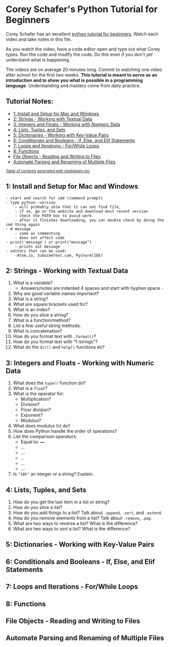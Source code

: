# Corey Schafer's Python Tutorial for Beginners

Corey Schafer has an excellent [python tutorial for beginners](https://www.youtube.com/playlist?list=PL-osiE80TeTskrapNbzXhwoFUiLCjGgY7). Watch each video and take notes in this file.

As you watch the video, have a code editor open and type out what Corey types. Run the code and modify the code. Do this even if you don't *yet* understand what is happening.

The videos are on average 20 minutes long. Commit to watching one video after school for the first two weeks. **This tutorial is meant to serve as an introduction and to show you what is possible in a programming language**. Understanding and mastery come from daily practice.

## Tutorial Notes:
- [1: Install and Setup for Mac and Windows](#1--install-and-setup-for-mac-and-windows)
- [2: Strings - Working with Textual Data](#2--strings---working-with-textual-data)
- [3: Integers and Floats - Working with Numeric Data](#3--integers-and-floats---working-with-numeric-data)
- [4: Lists, Tuples, and Sets](#4--lists--tuples--and-sets)
- [5: Dictionaries - Working with Key-Value Pairs](#5--dictionaries---working-with-key-value-pairs)
- [6: Conditionals and Booleans - If, Else, and Elif Statements](#6--conditionals-and-booleans---if--else--and-elif-statements)
- [7: Loops and Iterations - For/While Loops](#7--loops-and-iterations---for-while-loops)
- [8: Functions](#8--functions)
- [File Objects - Reading and Writing to Files](#file-objects---reading-and-writing-to-files)
- [Automate Parsing and Renaming of Multiple Files](#automate-parsing-and-renaming-of-multiple-files)

<small><i><a href='http://ecotrust-canada.github.io/markdown-toc/'>Table of contents generated with markdown-toc</a></i></small>


## 1: Install and Setup for Mac and Windows
    - start and search for cmd (command prompt)
    - type python--version
        - will probably shiw that it can not find file, 
        - if so, go on the website and download most recent version 
        - check the PATH box to avoid work
        - after it finishes downloading, you can double check by doing the cmd thing again
    - # message 
        - same as commenting
        - does not affect code 
    - print('message') or print("message")
        - prints out message
    - editors that can be used: 
        -Atom.io, SuboimeText.com, Pycharm(IDE)

## 2: Strings - Working with Textual Data
1. What is a variable?
    - Answers/notes are indented 4 spaces and start with hyphen space `- ` 
2. Why are good variable names important?
3. What is a string?
4. What are square brackets used for?
5. What is an index?
6. How do you slice a string?
7. What is a function/method?
8. List a few useful string methods.
9. What is concatenation?
10. How do you format text with `.format()`?
11. How do you format text with "f-strings"?
12. What do the `dir()` and `help()` functions do?

## 3: Integers and Floats - Working with Numeric Data
1. What does the `type()` function do?
2. What is a `float`?
3. What is the operator for:
    - Multiplication?
    - Division?
    - Floor division?
    - Exponent?
    - Modulus?
4. What does modulus (`%`) do?
5. How does Python handle the order of operations?
6. List the comparison operators:
    - Equal to: `==`
    - ...
    - ...
    - ...
    - ...
    - ...
7. Is `"105"` an integer or a string? Explain.

## 4: Lists, Tuples, and Sets
1. How do you get the last item in a list or string?
2. How do you slice a list?
3. How do you add things to a list? Talk about `.append`, `.sort`, and `.extend`.
4. How do you remove elements from a list?  Talk about `.remove`, `.pop`.
5. What are two ways to reverse a list? What is the difference?
6. What are two ways to sort a list? What is the difference?

## 5: Dictionaries - Working with Key-Value Pairs

## 6: Conditionals and Booleans - If, Else, and Elif Statements

## 7: Loops and Iterations - For/While Loops

## 8: Functions

## File Objects - Reading and Writing to Files

## Automate Parsing and Renaming of Multiple Files
